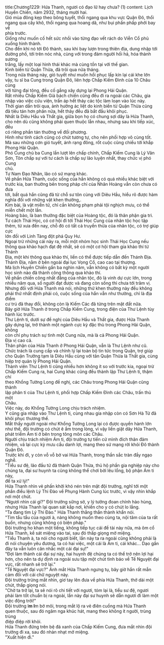 title:Chương1229: Hứa Thanh, ngươi có đạo lữ hay chưa? (1)
content:
Lịch Huyền Chiến, năm 2932, tháng mười hai.<br>Gió mùa đông kẹp theo bông tuyết, thổi ngang qua khu vực Quận Đô, thổi<br>ngang qua cây khô, thổi ngang qua hoang dã, như bụi phấn phấp phới bay về<br>phía trước.<br>Giống như muốn cố hết sức nhồi vào từng đạo vết rách do Viễn Cổ phủ<br>xuống hình thành.<br>Cho đến khi nó tới Đô thành, sau khi bay lượn trong thiên địa, dung nhập tới<br>đường phố, tới trên nóc nhà, cùng với trong đám người hối hả, hóa thành sương<br>trắng, lấy một loại hình thái khác mà cùng tồn tại với thế gian.<br>Kinh biến từ Quận Thừa, đã trôi qua nửa tháng.<br>Trong nửa tháng này, gió tuyết như muốn hồi phục lấp kín lại cái khe lớn<br>vậy, tu sĩ ba Cung trong Quận Đô, liên hợp Chấp Kiếm Đình của 10 Châu cùng<br>với từng đại tông, đều cố gắng xây dựng lại Phong Hải Quận.<br>Rất nhiều Chấp Kiếm Giả bách chiến cũng đều đi ra ngoài các Châu, gia<br>nhập vào việc cứu viện, trấn áp hết thảy các tộc làm loạn vào lúc này.<br>Thời gian dần trôi qua, ảnh hưởng ác liệt do kinh biến từ Quận Thừa cũng<br>đã tiêu tán hơn phân nửa, hết thảy đều đã bắt đầu khôi phục.<br>Nhất là Diêu Hầu và Thất gia, giữa bọn họ có chung sợi dây là Hứa Thanh,<br>cho nên dù cũng không phải quen thuộc lẫn nhau, nhưng sau khi tiếp xúc, đều<br>có riêng phần tán thưởng về đối phương.<br>Hình như tính cách cũng có chút tương tự, cho nên phối hợp vô cùng tốt.<br>Mà sau những cơn gió tuyết, ánh rạng đông, rốt cuộc cũng chiếu tới khắp<br>Phong Hải Quận.<br>Phó Cung chủ ba Cung lần lượt lên chấp chính, Chấp Kiếm Cung là Lý Vân<br>Sơn, Tôn chấp sự với tư cách là chấp sự lão luyện nhất, thay chức vị phó Cung<br>chủ.<br>Tư Nam Đạo Nhân, lão có sứ mạng khác.<br>Về phần Hứa Thanh, cuộc sống của hắn không có quá nhiều khác biệt với<br>trước kia, ban thưởng bên trong pháp chỉ của Nhân Hoàng vẫn còn chưa có đưa<br>tới, bất quá hắn cũng đã từ chỗ sư tôn cùng với Diêu Hầu, hiểu rõ được hàm<br>nghĩa đối với những vật khen thưởng,.<br>Kim bài, là vật miễn tử, chỉ cần không phạm phải tội nghịch mưu, có thể<br>miễn chết một lần.<br>Hoàng bào, là ban thưởng đặc biệt của Hoàng tộc, đó là thân phận gia trì.<br>Tư cách Thái Học, có cơ hội đi tới Thái Học Cung của nhân tộc học tập<br>thêm, từ xưa đến nay, chỗ đó có tất cả truyền thừa của nhân tộc, có trợ giúp cực<br>lớn đối với Linh Tàng đột phá Quy Hư.<br>Ngoại trừ những cái này ra, mỗi một nhóm học sinh Thái Học Cung nếu<br>thông qua khảo hạch đạt đệ nhất, sẽ có một cơ hội tham gia khảo thí từ Thánh<br>Địa, một khi thông qua khảo thí, liền có thể được tiếp dẫn đến Thánh Địa.<br>Thánh Địa, nằm ở bên ngoài đại lục Vọng Cổ, cao cao tại thượng.<br>Mà lịch Huyền Chiến gần ba nghìn năm, vẫn không có bất kỳ một người<br>học sinh nào đã thành công thông qua khảo thí.<br>Về phần chiến công nhất đẳng của nhân tộc, đó là vinh dự cực lớn, trong<br>nhiều năm qua, số người đạt được và đang còn sống thì chưa tới trăm vị.<br>Nhưng đối với Hứa Thanh mà nói, những thứ khen thưởng này đều không<br>phải thứ nhất định phải có, cuộc sống của hắn vẫn như thường, chỉ là địa điểm<br>cư trú đã thay đổi, không còn là Kiếm Các đã từng trên mặt đất nữa.<br>Bây giờ Hứa Thanh ở trong Chấp Kiếm Cung, trong điện của Thư Lệnh tùy<br>hành lúc trước.<br>Thư Lệnh ti, dưới sự đề nghị của Diêu Hầu và Thất gia, được Hứa Thanh<br>gây dựng lại, trở thành một ngành cực kỳ đặc thù trong Phong Hải Quận, không<br>còn chỉ phụ trách sự tình một Cung nữa, mà là cả Phong Hải Quận.<br>Địa vị cao cả.<br>Thân phận của Hứa Thanh ở Phong Hải Quận, vẫn là Thư Lệnh như cũ.<br>Chức trách là cung cấp và chỉnh lý lại toàn bộ tin tức trong Quận, trợ giúp<br>cho Quận Trưởng tạm là Diêu Hầu cùng với tân Quận Thừa là Thất gia, cùng<br>hiệp trợ quản lý Phong Hải Quận.<br>Thành viên Thư Lệnh ti cũng nhiều hơn không ít so với trước kia, ngoại trừ<br>Chấp Kiếm Cung ra, hai Cung khác cũng đều thành lập Thư Lệnh ti, thậm chí<br>theo Khổng Tường Long đề nghị, các Châu trong Phong Hải Quận cũng thành<br>lập phân ti của Thư Lệnh ti, phối hợp Chấp Kiếm Đình các Châu, trấn thủ một<br>Châu.<br>Việc này, do Khổng Tường Long chịu trách nhiệm.<br>Y cũng gia nhập vào Thư Lệnh ti, cùng nhau gia nhập còn có Sơn Hà Tử đã<br>khôi phục thương thế.<br>Mắt thấy người ngoài như Khổng Tường Long lại có được quyền hành lớn<br>như thế, đội trường có chút ê ẩm trong lòng, vì vậy liền giật dây Hứa Thanh,<br>phát triểm Ám ti ở bên trong tông môn các Châu.<br>Người chịu trách nhiệm Ám ti, đội trưởng tự tiến cử mình đích thân đảm<br>nhiệm, vả lại cực kỳ mưu cầu danh lợi, mang theo sứ mạng rời khỏi Đô thành<br>Quận Đô.<br>Trước khi đi, y còn vỗ vỗ bờ vai Hứa Thanh, trong thần sắc tràn đầy ngạo<br>nghễ.<br>"Tiểu sư đệ, lão đầu tử đã thành Quận Thừa, thủ hộ phần gia nghiệp này cho<br>chúng ta, đại sư huynh ta cũng không thể chơi bời lêu lổng, bộ phận Ám ti này,<br>để ta xử lý!"<br>Hứa Thanh nhìn vẻ phấn khởi khó nén trên mặt đội trưởng, nghĩ tới một<br>phần điều lệnh Lý Thi Đào về Phụng Hành Cung lúc trước, vì vậy nhìn khắp<br>nơi một chút.<br>"Ngươi nhìn cái gì?" Đội trưởng sững sờ, y lý tưởng đoan chính hào hùng,<br>nhưng Hứa Thanh lại quan sát kắp nơi, khiến cho y có chút lo lắng.<br>"Ta đang tìm Lý Thi Đào." Hứa Thanh thẳng thắn thành khẩn nói.<br>"Tìm tẩu tẩu của ngươi à, nàng không muốn theo cùng ta, nội tâm của ta rất<br>buồn, nhưng cũng không có biện pháp."<br>Đội trưởng ho khan một tiếng, không tiếp tục cái đề tài này nữa, mà ôm cổ<br>Hứa Thanh, kề sát miệng vào tai, sau đó thấp giọng mở miệng.<br>"Tiểu Thanh à, ta nói cho ngươi biết, lần này ta ra ngoài cũng không phải là<br>đi nói chuyện yêu đương, ta có hai việc, một cái là Ám ti, cái khác... Dạo gần<br>đây ta vẫn luôn cân nhắc một cái đại sự!"<br>"Đợi làm thành cái đại sự này, hai huynh đệ chúng ta có thể trở nên lợi hại<br>hơn, cho nên ta dự định ra ngoài sưu tập một chút tình báo về Tế Nguyệt đại<br>vực, rất nhanh sẽ trở lại."<br>"Tế Nguyệt đại vực?" Ánh mắt Hứa Thanh ngưng tụ, bây giờ hắn rất mẫn<br>cảm đối với cái chữ nguyệt này.<br>Đội trưởng trừng mắt nhìn, giơ tay lên đưa về phía Hứa Thanh, thở dài một<br>chút, thấp giọng nói.<br>"Chờ ta trở lại, ta sẽ nói rõ chi tiết với ngươi, tóm lại là, tiểu sư đệ, ngươi<br>phải làm tốt chuẩn bị ra ngoài, lần này đại sư huynh sẽ dẫn ngươi đi làm một<br>việc động trời!"<br>Đội trưởng l**m l**m bờ môi, trong mắt lộ ra vẻ điên cuồng mà Hứa Thanh<br>quen thuộc, sau đó ngâm nga khúc hát, mang theo không ít người, trùng trùng<br>điệp điệp rời khỏi.<br>Hứa Thanh đứng trên bệ đá xanh của Chấp Kiếm Cung, đưa mắt nhìn đội<br>trưởng đi xa, sau đó nhàn nhạt mở miệng.<br>"Xuất hiện đi."